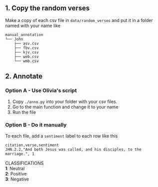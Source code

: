 ## 1. Copy the random verses
 Make a copy of each csv file in `data/random_verses` and put it in a folder named with your name like
```
manual_annotation
└── John
    ├── asv.csv
    ├── fbv.csv
    ├── kjv.csv
    ├── web.csv
    └── wmb.csv

```

## 2. Annotate
### Option A - Use Olivia's script
1. Copy `./anno.py` into your folder with your csv files.
2. Go to the main function and change it to your name
3. Run the file

### Option B - Do it manually
To each file, add a `sentiment` label to each row like this

```
citation,verse,sentiment
JHN.2.2,"And both Jesus was called, and his disciples, to the marriage.", 1
```

CLASSIFICATIONS\
**1**: Neutral\
**2**: Positive\
**3**: Negative
